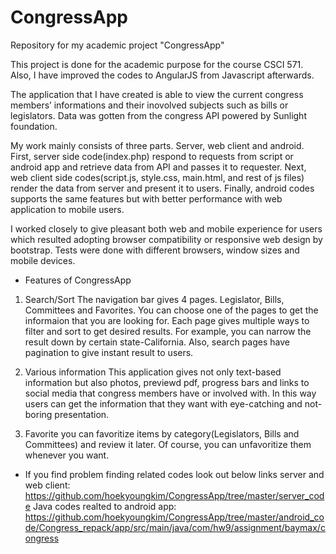 # CongressApp
Repository for my academic project "CongressApp"

This project is done for the academic purpose for the course CSCI 571.
Also, I have improved the codes to AngularJS from Javascript afterwards.


The application that I have created is able to view the current congress members’ informations and their inovolved subjects such as bills or legislators. Data was gotten from the congress API powered by Sunlight foundation.

My work mainly consists of three parts. Server, web client and android. 
First, server side code(index.php) respond to requests from script or android app and retrieve data from API and passes it to requester. 
Next, web client side codes(script.js, style.css, main.html, and rest of js files) render the data from server and present it to users.
Finally, android codes supports the same features but with better performance with web application to mobile users.

I worked closely to give pleasant both web and mobile experience for users which resulted adopting browser compatibility or responsive web design by bootstrap. Tests were done with different browsers, window sizes and mobile devices.


* Features of CongressApp
1. Search/Sort
  The navigation bar gives 4 pages. Legislator, Bills, Committees and Favorites. You can choose one of the pages to get the informaion that you are looking for. Each page gives multiple ways to filter and sort to get desired results. For example, you can narrow the result down by certain state-California. Also, search pages have pagination to give instant result to users.

2. Various information
  This application gives not only text-based information but also photos, previewd pdf, progress bars and links to social media that congress members have or involved with. In this way users can get the information that they want with eye-catching and not-boring presentation.

3. Favorite
  you can favoritize items by category(Legislators, Bills and Committees) and review it later. Of course, you can unfavoritize them whenever you want. 


* If you find problem finding related codes look out below links
server and web client: https://github.com/hoekyoungkim/CongressApp/tree/master/server_code
Java codes realted to android app: https://github.com/hoekyoungkim/CongressApp/tree/master/android_code/Congress_repack/app/src/main/java/com/hw9/assignment/baymax/congress

